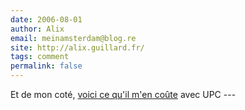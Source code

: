 ```yaml
---
date: 2006-08-01
author: Alix
email: meinamsterdam@blog.re
site: http://alix.guillard.fr/
tags: comment
permalink: false
---
```


<p>Et de mon coté, <a href="http://www.upc.nl/telefonie/tarieven/buitenland">voici ce qu'il m'en coûte</a> avec UPC
---